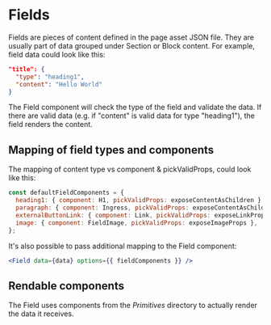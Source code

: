 # Fields

Fields are pieces of content defined in the page asset JSON file. They are usually part of data
grouped under Section or Block content. For example, field data could look like this:

```json
"title": {
  "type": "heading1",
  "content": "Hello World"
}
```

The Field component will check the type of the field and validate the data. If there are valid data
(e.g. if "content" is valid data for type "heading1"), the field renders the content.

## Mapping of field types and components

The mapping of content type vs component & pickValidProps, could look like this:

```js
const defaultFieldComponents = {
  heading1: { component: H1, pickValidProps: exposeContentAsChildren },
  paragraph: { component: Ingress, pickValidProps: exposeContentAsChildren },
  externalButtonLink: { component: Link, pickValidProps: exposeLinkProps },
  image: { component: FieldImage, pickValidProps: exposeImageProps },
};
```

It's also possible to pass additional mapping to the Field component:

```jsx
<Field data={data} options={{ fieldComponents }} />
```

## Rendable components

The Field uses components from the _Primitives_ directory to actually render the data it receives.
